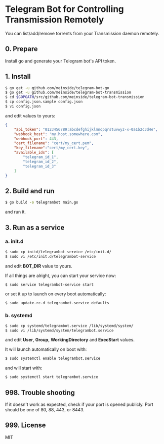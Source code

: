 # Telegram Bot for Controlling Transmission Remotely

You can list/add/remove torrents from your Transmission daemon remotely.

## 0. Prepare

Install go and generate your Telegram bot's API token.

## 1. Install

```bash
$ go get -u github.com/meinside/telegram-bot-go
$ go get -u github.com/meinside/telegram-bot-transmission
$ cd $GOPOATH/src/github.com/meinside/telegram-bot-transmission
$ cp config.json.sample config.json
$ vi config.json
```

and edit values to yours:

```json
{
	"api_token": "0123456789:abcdefghijklmnopqrstuvwyz-x-0a1b2c3d4e",
	"webhook_host": "my.host.somewhere.com",
	"webhook_port": 443,
	"cert_filename": "cert/my_cert.pem",
	"key_filename":"cert/my_cert.key",
	"available_ids": [
		"telegram_id_1",
		"telegram_id_2",
		"telegram_id_3"
	]
}
```

## 2. Build and run

```bash
$ go build -o telegrambot main.go
```

and run it.

## 3. Run as a service

### a. init.d

```bash
$ sudo cp initd/telegrambot-service /etc/init.d/
$ sudo vi /etc/init.d/telegrambot-service
```

and edit **BOT_DIR** value to yours.

If all things are alright, you can start your service now:

```bash
$ sudo service telegrambot-service start
```

or set it up to launch on every boot automatically:

```
$ sudo update-rc.d telegrambot-service defaults
```

### b. systemd

```bash
$ sudo cp systemd/telegrambot.service /lib/systemd/system/
$ sudo vi /lib/systemd/system/telegrambot.service
```

and edit **User**, **Group**, **WorkingDirectory** and **ExecStart** values.

It will launch automatically on boot with:

```bash
$ sudo systemctl enable telegrambot.service
```

and will start with:

```bash
$ sudo systemctl start telegrambot.service
```

## 998. Trouble shooting

If it doesn't work as expected, check if your port is opened publicly. Port should be one of 80, 88, 443, or 8443.

## 999. License

MIT

